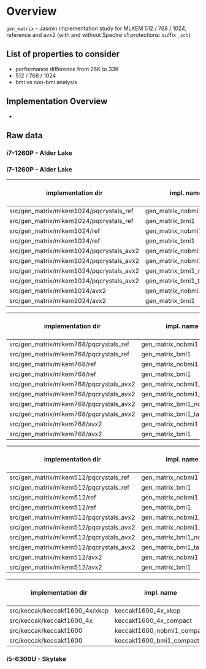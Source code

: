 # Overview

`gen_matrix` - Jasmin implementation study for MLKEM 512 / 768 / 1024, reference and avx2 (with and without Spectre v1 protections: suffix `_sct`)

## List of properties to consider

* performance difference from 26K to 33K 
* 512 / 768 / 1024
* bmi vs non-bmi analysis

## Implementation Overview

* 

## Raw data

### i7-1260P - Alder Lake

### i7-1260P - Alder Lake

| implementation dir                       | impl. name                 | cycles (median) | as -o size in bytes | stack size | cpu extensions (from xed)                        | mean      | sd      | trimmed mean | checksum         |
|-------------------                       |------------                |-----------------|---------------------|------------|---------------------------                       |------     |----     |--------------|----------        |
| src/gen_matrix/mlkem1024/pqcrystals_ref  | gen_matrix_nobmi1          | 157664          | 9288                |            | BASE,LONGMODE,SSE,SSE2                           |  160948.32| 14149.19| 159605.85    | 0xe6ea86200be211 |
| src/gen_matrix/mlkem1024/pqcrystals_ref  | gen_matrix_bmi1            | 132870          | 9096                |            | BASE,BMI1,LONGMODE,SSE,SSE2                      |  133632.74| 8026.79 | 133196.51    | 0xe6ea86200be211 |
| src/gen_matrix/mlkem1024/ref             | gen_matrix_nobmi1          | 146139          | 4200                | 8736       | BASE,MMX                                         |  146614.76| 18323.23| 146222.15    | 0xe6ea86200be211 |
| src/gen_matrix/mlkem1024/ref             | gen_matrix_bmi1            | 134895          | 4136                | 8736       | BASE,BMI1,MMX                                    |  135101.70| 2505.02 | 134982.10    | 0xe6ea86200be211 |
| src/gen_matrix/mlkem1024/pqcrystals_avx2 | gen_matrix_nobmi1_notable  | 41916           | 16360               |            | AVX,AVX2,AVX2GATHER,BASE,BMI2,LONGMODE,SSE4      |  42317.73 | 1461.52 | 42140.22     | 0xe6ea86200be211 |
| src/gen_matrix/mlkem1024/pqcrystals_avx2 | gen_matrix_nobmi1_table    | 44915           | 18256               |            | AVX,AVX2,AVX2GATHER,BASE,BMI2,LONGMODE,SSE4      |  46642.69 | 7519.69 | 45334.82     | 0xe6ea86200be211 |
| src/gen_matrix/mlkem1024/pqcrystals_avx2 | gen_matrix_bmi1_notable    | 42020           | 16360               |            | AVX,AVX2,AVX2GATHER,BASE,BMI2,LONGMODE,SSE4      |  42392.01 | 1246.91 | 42240.94     | 0xe6ea86200be211 |
| src/gen_matrix/mlkem1024/pqcrystals_avx2 | gen_matrix_bmi1_table      | 39678           | 18256               |            | AVX,AVX2,AVX2GATHER,BASE,BMI2,LONGMODE,SSE4      |  40078.86 | 1285.88 | 39924.98     | 0xe6ea86200be211 |
| src/gen_matrix/mlkem1024/avx2            | gen_matrix_nobmi1          | 45339           | 11032               | 12136      | AVX,AVX2,BASE,MMX,SSE4                           |  45547.32 | 1035.73 | 45448.99     | 0xe6ea86200be211 |
| src/gen_matrix/mlkem1024/avx2            | gen_matrix_bmi1            | 45317           | 10936               | 12136      | AVX,AVX2,BASE,BMI1,MMX,SSE4                      |  45615.23 | 9606.02 | 45409.20     | 0xe6ea86200be211 |


| implementation dir                       | impl. name                 | cycles (median) | as -o size in bytes | stack size | cpu extensions (from xed)                        | mean      | sd      | trimmed mean | checksum         |
|-------------------                       |------------                |-----------------|---------------------|------------|---------------------------                       |------     |----     |--------------|----------        |
| src/gen_matrix/mlkem768/pqcrystals_ref   | gen_matrix_nobmi1          | 82751           | 9288                |            | BASE,LONGMODE,SSE,SSE2                           |  83171.98 | 2650.92 | 82953.84     | 0x20ad092986f73c |
| src/gen_matrix/mlkem768/pqcrystals_ref   | gen_matrix_bmi1            | 74912           | 9096                |            | BASE,BMI1,LONGMODE,SSE,SSE2                      |  75170.46 | 2367.03 | 75002.60     | 0x20ad092986f73c |
| src/gen_matrix/mlkem768/ref              | gen_matrix_nobmi1          | 81950           | 4200                | 5152       | BASE,MMX                                         |  82261.41 | 2631.25 | 82038.82     | 0x20ad092986f73c |
| src/gen_matrix/mlkem768/ref              | gen_matrix_bmi1            | 75905           | 4136                | 5152       | BASE,BMI1,MMX                                    |  76237.96 | 2773.97 | 75988.31     | 0x20ad092986f73c |
| src/gen_matrix/mlkem768/pqcrystals_avx2  | gen_matrix_nobmi1_notable  | 27450           | 24464               |            | AVX,AVX2,AVX2GATHER,BASE,BMI2,LONGMODE,SSE4      |  27668.08 | 1037.13 | 27527.21     | 0x20ad092986f73c |
| src/gen_matrix/mlkem768/pqcrystals_avx2  | gen_matrix_nobmi1_table    | 26353           | 26376               |            | AVX,AVX2,AVX2GATHER,BASE,BMI2,LONGMODE,SSE4      |  26547.16 | 1095.43 | 26412.34     | 0x20ad092986f73c |
| src/gen_matrix/mlkem768/pqcrystals_avx2  | gen_matrix_bmi1_notable    | 26248           | 24272               |            | AVX,AVX2,AVX2GATHER,BASE,BMI1,BMI2,LONGMODE,SSE4 |  26488.50 | 1021.81 | 26342.21     | 0x20ad092986f73c |
| src/gen_matrix/mlkem768/pqcrystals_avx2  | gen_matrix_bmi1_table      | 25110           | 26184               |            | AVX,AVX2,AVX2GATHER,BASE,BMI1,BMI2,LONGMODE,SSE4 |  25326.83 | 940.13  | 25189.90     | 0x20ad092986f73c |
| src/gen_matrix/mlkem768/avx2             | gen_matrix_nobmi1          | 31918           | 11488               | 8552       | AVX,AVX2,BASE,MMX,SSE4                           |  33902.75 | 9013.03 | 32437.01     | 0x20ad092986f73c |
| src/gen_matrix/mlkem768/avx2             | gen_matrix_bmi1            | 31109           | 11392               | 8552       | AVX,AVX2,BASE,BMI1,MMX,SSE4                      |  31225.14 | 858.03  | 31152.91     | 0x20ad092986f73c |

| implementation dir                       | impl. name                 | cycles (median) | as -o size in bytes | stack size | cpu extensions (from xed)                        | mean      | sd      | trimmed mean | checksum         |
|-------------------                       |------------                |-----------------|---------------------|------------|---------------------------                       |------     |----     |--------------|----------        |
| src/gen_matrix/mlkem512/pqcrystals_ref   | gen_matrix_nobmi1          | 37078           | 9320                |            | BASE,LONGMODE,SSE,SSE2                           |  39638.76 | 10627.51| 38117.45     | 0xa2c8edb4cf1224 |
| src/gen_matrix/mlkem512/pqcrystals_ref   | gen_matrix_bmi1            | 33296           | 9128                |            | BASE,BMI1,LONGMODE,SSE,SSE2                      |  33453.70 | 1346.83 | 33347.69     | 0xa2c8edb4cf1224 |
| src/gen_matrix/mlkem512/ref              | gen_matrix_nobmi1          | 36572           | 4200                | 2592       | BASE,MMX                                         |  36669.68 | 1084.50 | 36604.86     | 0xa2c8edb4cf1224 |
| src/gen_matrix/mlkem512/ref              | gen_matrix_bmi1            | 33808           | 4136                | 2592       | BASE,BMI1,MMX                                    |  33973.07 | 5682.90 | 33826.41     | 0xa2c8edb4cf1224 |
| src/gen_matrix/mlkem512/pqcrystals_avx2  | gen_matrix_nobmi1_notable  | 10532           | 16168               |            | AVX,AVX2,AVX2GATHER,BASE,BMI2,LONGMODE,SSE4      |  10646.80 | 647.01  | 10545.05     | 0xa2c8edb4cf1224 |
| src/gen_matrix/mlkem512/pqcrystals_avx2  | gen_matrix_nobmi1_table    | 9902            | 18064               |            | AVX,AVX2,AVX2GATHER,BASE,BMI2,LONGMODE,SSE4      |  10023.60 | 709.52  | 9912.61      | 0xa2c8edb4cf1224 |
| src/gen_matrix/mlkem512/pqcrystals_avx2  | gen_matrix_bmi1_notable    | 10496           | 16168               |            | AVX,AVX2,AVX2GATHER,BASE,BMI2,LONGMODE,SSE4      |  10621.94 | 750.67  | 10511.35     | 0xa2c8edb4cf1224 |
| src/gen_matrix/mlkem512/pqcrystals_avx2  | gen_matrix_bmi1_table      | 9915            | 18064               |            | AVX,AVX2,AVX2GATHER,BASE,BMI2,LONGMODE,SSE4      |  10033.14 | 710.92  | 9926.25      | 0xa2c8edb4cf1224 |
| src/gen_matrix/mlkem512/avx2             | gen_matrix_nobmi1          | 11310           | 10984               | 5992       | AVX,AVX2,BASE,MMX,SSE4                           |  11381.02 | 462.62  | 11322.19     | 0xa2c8edb4cf1224 |
| src/gen_matrix/mlkem512/avx2             | gen_matrix_bmi1            | 11350           | 10888               | 5992       | AVX,AVX2,BASE,BMI1,MMX,SSE4                      |  11415.49 | 460.73  | 11364.01     | 0xa2c8edb4cf1224 |

| implementation dir                       | impl. name                 | cycles (median) | as -o size in bytes | stack size | cpu extensions (from xed)                        | mean      | sd      | trimmed mean | checksum         |
|-------------------                       |------------                |-----------------|---------------------|------------|---------------------------                       |------     |----     |--------------|----------        |
| src/keccak/keccakf1600_4x/xkcp           | keccakf1600_4x_xkcp        | 2795            | 10032               |            | AVX,AVX2,BASE                                    |  2800.37  | 196.13  | 2796.01      | 0x8aa6ef973c5e3a |
| src/keccak/keccakf1600_4x                | keccakf1600_4x_compact     | 3118            | 4016                | 1648       | AVX,AVX2,BASE,MMX                                |  3124.50  | 308.63  | 3117.69      | 0x8aa6ef973c5e3a |
| src/keccak/keccakf1600                   | keccakf1600_nobmi1_compact | 1838            | 2680                | 488        | BASE,MMX                                         |  1834.84  | 117.54  | 1832.47      | 0x47d4d25a50f5d7 |
| src/keccak/keccakf1600                   | keccakf1600_bmi1_compact   | 1570            | 2584                | 488        | BASE,BMI1,MMX                                    |  1569.75  | 102.58  | 1568.62      | 0x47d4d25a50f5d7 |


### i5-6300U - Skylake

